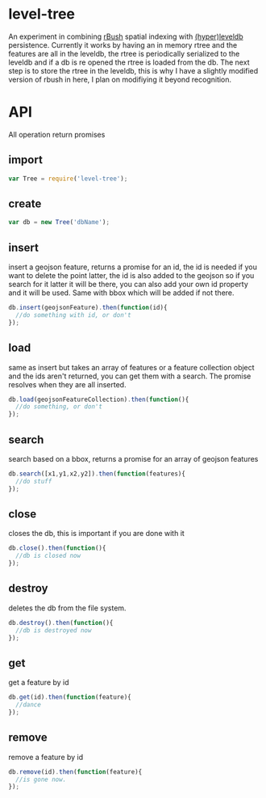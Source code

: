 level-tree
===

An experiment in combining [rBush](https://github.com/mourner/rbush) spatial indexing with [(hyper)leveldb](https://github.com/rvagg/node-leveldown/tree/hyper-leveldb) persistence. Currently it works by having an in memory rtree and the features are all in the leveldb, the rtree is periodically serialized to the leveldb and if a db is re opened the rtree is loaded from the db. The next step is to store the rtree in the leveldb, this is why I have a slightly modified version of rbush in here, I plan on modifiying it beyond recognition. 

API
===

All operation return promises

import
----

```javascript
var Tree = require('level-tree');
```

create
---

```javascript
var db = new Tree('dbName');
```

insert
----

insert a geojson feature, returns a promise for an id, the id is needed if you want to delete the point latter, the id is also added to the geojson so if you search for it latter it will be there, you can also add your own id property and it will be used. Same with bbox which will be added if not there.

```javascript
db.insert(geojsonFeature).then(function(id){
  //do something with id, or don't
});
```

load
---

same as insert but takes an array of features or a feature collection object and the ids aren't returned, you can get them with a search.  The promise resolves when they are all inserted.

```javascript
db.load(geojsonFeatureCollection).then(function(){
  //do something, or don't
});
```

search
---

search based on a bbox, returns a promise for an array of geojson features

```javascript
db.search([x1,y1,x2,y2]).then(function(features){
  //do stuff
});
```

close
---

closes the db, this is important if you are done with it

```javascript
db.close().then(function(){
  //db is closed now
});
```

destroy
---

deletes the db from the file system.

```javascript
db.destroy().then(function(){
  //db is destroyed now
});
```

get
---

get a feature by id

```javascript
db.get(id).then(function(feature){
  //dance
});
```

remove
---

remove a feature by id

```javascript
db.remove(id).then(function(feature){
  //is gone now.
});